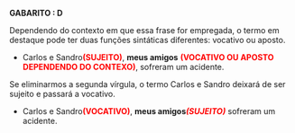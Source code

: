 **GABARITO : D**

Dependendo do contexto em que essa frase for empregada, o termo em destaque pode ter duas funções sintáticas diferentes: vocativo ou aposto.
- Carlos e Sandro<span style="font-weight:bold;color:#ff0000">(SUJEITO)</span>, **meus amigos** <span style="font-weight:bold; color:#ff0000">(VOCATIVO OU APOSTO DEPENDENDO DO CONTEXO)</span>, sofreram um acidente. 

Se eliminarmos a segunda vírgula, o termo Carlos e Sandro deixará de ser sujeito e passará a vocativo.
- Carlos e Sandro<span style="font-weight:bold; color:#ff0000">(VOCATIVO)</span>, **meus amigos**<span style="font-weight:bold; font-style:italic; color:#ff0000">(SUJEITO)</span> sofreram um acidente.

